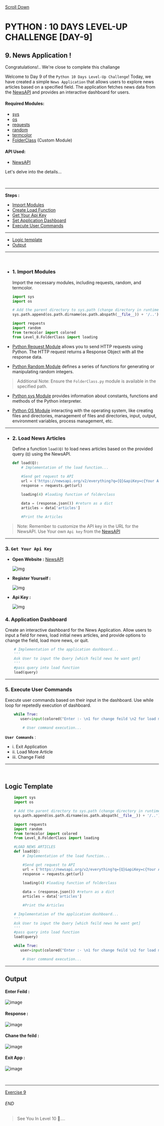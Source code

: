 [Scroll Down](#end)

# PYTHON : 10 DAYS LEVEL-UP CHALLENGE [DAY-9]

## 9. News Application !

Congratulations!.. We're close to complete this challange

Welcome to Day 9 of the `Python 10 Days Level-Up Challenge`! Today, we have created a simple `News Application` that allows users to explore news articles based on a specified field. 
The application fetches news data from the [NewsAPI](https://newsapi.org/) and provides an interactive dashboard for users.


#### Required Modules:
- [sys](https://docs.python.org/3/library/sys.html)
- [os](https://docs.python.org/3/library/os.html)
- [requests](https://docs.python-requests.org/en/latest/)
- [random](https://docs.python.org/3/library/random.html)
- [termcolor](https://pypi.org/project/termcolor/)
- [FolderClass](/Level_8/FolderClass.py) (Custom Module)

#### API Used:
- [NewsAPI](https://newsapi.org/)

Let's delve into the details...


<br>

---

**Steps :**

- [Import Modules](#1-import-modules)
- [Create Load Function](#2-load-news-articles)
- [Get Your Api Key](#3-get-your-api-key)
- [Set Application Dashboard](#4-application-dashboard)
- [Execute User Commands](#5-execute-user-commands)

---

- [Logic template](#logic-template)
- [Output](#output)

---

<br>

- ### 1. Import Modules
    Import the necessary modules, including requests, random, and termcolor.

    ```python
    import sys
    import os

    # Add the parent directory to sys.path (change directory in runtime)
    sys.path.append(os.path.dirname(os.path.abspath(__file__)) + '/..')

    import requests
    import random
    from termcolor import colored
    from Level_8.FolderClass import loading
    ```


* [Python Request Module](https://docs.python-requests.org/en/latest/) allows you to send HTTP requests using Python. The HTTP request returns a Response Object with all the response data.

* [Python Random Module](https://docs.python.org/3/library/random.html) defines a series of functions for generating or manipulating random integers.

> Additional Note: Ensure the `FolderClass.py` module is available in the specified path.

* [Python sys Module](https://docs.python.org/3/library/sys.html) provides information about constants, functions and methods of the Python interpreter.

* [Python OS Module](https://docs.python.org/3/library/os.html) interacting with the operating system, like creating files and directories, management of files and directories, input, output, environment variables, process management, etc.
---

- ### 2. Load News Articles
    Define a function `load(Q)` to load news articles based on the provided query (`Q`) using the NewsAPI.

    ```python
    def load(Q):
        # Implementation of the load function...

        #Send get request to API    
        url = ('https://newsapi.org/v2/everything?q={Q}&apiKey=c{Your Api key}') #use your own api key
        response = requests.get(url)
        
        loading(4) #loading function of folderclass

        data = (response.json()) #return as a dict
        articles = data['articles']

        #Print the Articles
    ```

> Note:  Remember to customize the API key in the URL for the NewsAPI. Use Your own `Api key` from the [NewsAPI](https://newsapi.org/) 

---
### 3. `Get Your Api Key`
- __Open Website :__ [NewsAPI](https://newsapi.org/)

    ![img](/img/Level9_output/api%20key/webiste.png)
- __Register Yourself :__ 

    ![img](/img/Level9_output/api%20key/register.png)
- __Api Key :__ 

    ![img](/img/Level9_output/api%20key/got%20api.png)


### 4. Application Dashboard

Create an interactive dashboard for the News Application. Allow users to input a field for news, load initial news articles, and provide options to change the field, load more news, or quit.

```python
    # Implementation of the application dashboard...
    '''
    Ask User to input the Query [which feild news he want get]
    '''
    #pass query into load function
    load(query)
```

---

### 5. Execute User Commands

Execute user commands based on their input in the dashboard. Use while loop for repetedly execution of dashboard.

```python
    while True:
       user=input(colored("Enter :- \n1 for change feild \n2 for load more news in same feild \n0 for quite \n", 'blue'))

        # User command execution...
```
__`User Commands`__ :
- i.   Exit Application
- ii.  Load More Article 
- iii. Change Field
---

<br>

##  Logic Template
```python
    import sys
    import os

    # Add the parent directory to sys.path (change directory in runtime)
    sys.path.append(os.path.dirname(os.path.abspath(__file__)) + '/..')

    import requests
    import random
    from termcolor import colored
    from Level_8.FolderClass import loading

    #LOAD NEWS ARTICLES
    def load(Q):
        # Implementation of the load function...

        #Send get request to API    
        url = ('https://newsapi.org/v2/everything?q={Q}&apiKey=c{Your Api key}') #use your own api key
        response = requests.get(url)
        
        loading(4) #loading function of folderclass

        data = (response.json()) #return as a dict
        articles = data['articles']

        #Print the Articles

    # Implementation of the application dashboard...
    '''
    Ask User to input the Query [which feild news he want get]
    '''
    #pass query into load function
    load(query)

    while True:
       user=input(colored("Enter :- \n1 for change feild \n2 for load more news in same feild \n0 for quite \n", 'blue'))

        # User command execution...
```

---

##  Output  
#### Enter Feild :  
![image](/img/Level9_output/News%20feild.png) 

#### Response :  
![image](/img/Level9_output/output.png) 

#### Chane the feild :  
![image](/img/Level9_output/change%20feild.png) 

#### Exit App :  
![image](/img/Level9_output/quit.png) 

<br>

---


[Exercise 9](exe9.py)

###### END


> See You In Level 10 👀....

